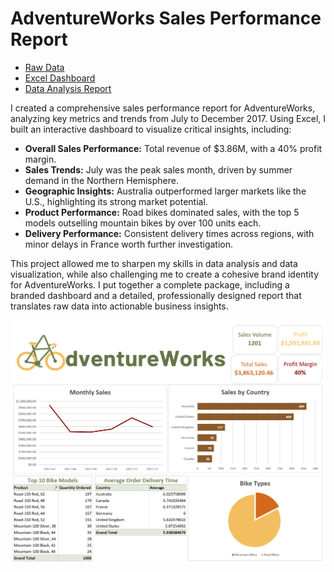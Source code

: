 # AdventureWorks Sales Performance Report

- [Raw Data](/excel-adventure-works-sales-2017/adventureworks-sales-data.csv)
- [Excel Dashboard](/excel-adventure-works-sales-2017/adventure-works-sales-dashboard.xlsx)
- [Data Analysis Report](/excel-adventure-works-sales-2017/report-sales-performance-dashboard.pdf)

I created a comprehensive sales performance report for AdventureWorks, analyzing key metrics and trends from July to December 2017. Using Excel, I built an interactive dashboard to visualize critical insights, including:

- **Overall Sales Performance:** Total revenue of $3.86M, with a 40% profit margin.
- **Sales Trends:** July was the peak sales month, driven by summer demand in the Northern Hemisphere.
- **Geographic Insights:** Australia outperformed larger markets like the U.S., highlighting its strong market potential.
- **Product Performance:** Road bikes dominated sales, with the top 5 models outselling mountain bikes by over 100 units each.
- **Delivery Performance:** Consistent delivery times across regions, with minor delays in France worth further investigation.

This project allowed me to sharpen my skills in data analysis and data visualization, while also challenging me to create a cohesive brand identity for AdventureWorks. I put together a complete package, including a branded dashboard and a detailed, professionally designed report that translates raw data into actionable business insights.

![Final Dashboard](/excel-adventure-works-sales-2017/adventure-works-dashboard.png 'Final Dashboard')